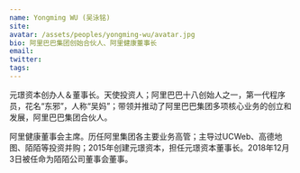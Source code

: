 ```yaml
---
name: Yongming WU (吴泳铭)
site: 
avatar: /assets/peoples/yongming-wu/avatar.jpg
bio: 阿里巴巴集团创始合伙人、阿里健康董事长
email: 
twitter: 
tags:
---
```


元璟资本创办人＆董事长。天使投资人；阿里巴巴十八创始人之一，第一代程序员，花名“东邪”，人称“吴妈”；带领并推动了阿里巴巴集团多项核心业务的创立和发展，阿里巴巴集团合伙人。

阿里健康董事会主席。历任阿里集团各主要业务高管；主导过UCWeb、高德地图、陌陌等投资并购；2015年创建元璟资本，担任元璟资本董事长。2018年12月3日被任命为陌陌公司董事会董事。
